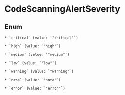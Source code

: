 
# CodeScanningAlertSeverity

## Enum


    * `critical` (value: `"critical"`)

    * `high` (value: `"high"`)

    * `medium` (value: `"medium"`)

    * `low` (value: `"low"`)

    * `warning` (value: `"warning"`)

    * `note` (value: `"note"`)

    * `error` (value: `"error"`)



